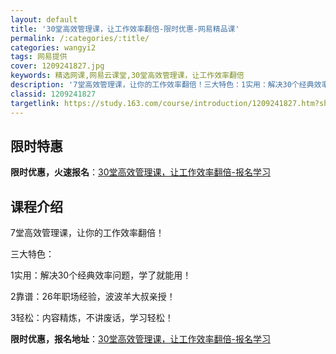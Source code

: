 ```yaml
---
layout: default
title: '30堂高效管理课，让工作效率翻倍-限时优惠-网易精品课'
permalink: /:categories/:title/
categories: wangyi2
tags: 网易提供
cover: 1209241827.jpg
keywords: 精选网课,网易云课堂,30堂高效管理课，让工作效率翻倍
description: '7堂高效管理课，让你的工作效率翻倍！三大特色：1实用：解决30个经典效率问题，学了就能用！2靠谱：26年职场经验，波波羊'
classid: 1209241827
targetlink: https://study.163.com/course/introduction/1209241827.htm?share=1&shareId=1025206652&utm_campaign=share&utm_medium=iphoneShare&utm_source=&utm_u=1025206652
---
```


## 限时特惠

**限时优惠，火速报名**：[30堂高效管理课，让工作效率翻倍-报名学习](https://study.163.com/course/introduction/1209241827.htm?share=1&shareId=1025206652&utm_campaign=share&utm_medium=iphoneShare&utm_source=&utm_u=1025206652)

## 课程介绍

7堂高效管理课，让你的工作效率翻倍！

三大特色：

1实用：解决30个经典效率问题，学了就能用！

2靠谱：26年职场经验，波波羊大叔亲授！

3轻松：内容精炼，不讲废话，学习轻松！

**限时优惠，报名地址**：[30堂高效管理课，让工作效率翻倍-报名学习](https://study.163.com/course/introduction/1209241827.htm?share=1&shareId=1025206652&utm_campaign=share&utm_medium=iphoneShare&utm_source=&utm_u=1025206652)

